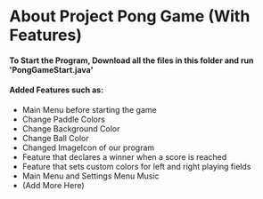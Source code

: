 # About Project Pong Game (With Features)

#### To Start the Program, Download all the files in this folder and run 'PongGameStart.java'

#### Added Features such as:
- Main Menu before starting the game
- Change Paddle Colors
- Change Background Color
- Change Ball Color
- Changed ImageIcon of our program
- Feature that declares a winner when a score is reached
- Feature that sets custom colors for left and right playing fields
- Main Menu and Settings Menu Music
- (Add More Here)
